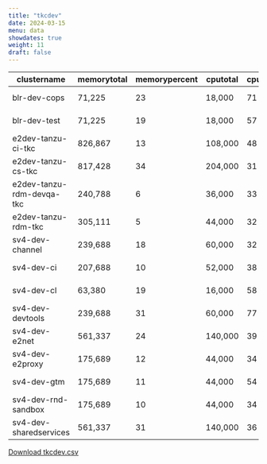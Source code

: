 ```yaml
---
title: "tkcdev"
date: 2024-03-15
menu: data
showdates: true
weight: 11
draft: false
---
```

<!--more-->
| clustername               | memorytotal | memorypercent | cputotal | cpupercent | nodecount | health  | message            |
| ------------------------- | ----------- | ------------- | -------- | ---------- | --------- | ------- | ------------------ |
| blr-dev-cops              |      71,225 |            23 |   18,000 |         71 |         6 | HEALTHY | Cluster is healthy |
| blr-dev-test              |      71,225 |            19 |   18,000 |         57 |         6 | HEALTHY | Cluster is healthy |
| e2dev-tanzu-ci-tkc        |     826,867 |            13 |  108,000 |         48 |         9 | HEALTHY | Cluster is healthy |
| e2dev-tanzu-cs-tkc        |     817,428 |            34 |  204,000 |         31 |        27 | HEALTHY | Cluster is healthy |
| e2dev-tanzu-rdm-devqa-tkc |     240,788 |             6 |   36,000 |         33 |         6 | HEALTHY | Cluster is healthy |
| e2dev-tanzu-rdm-tkc       |     305,111 |             5 |   44,000 |         32 |         7 | HEALTHY | Cluster is healthy |
| sv4-dev-channel           |     239,688 |            18 |   60,000 |         32 |         9 | HEALTHY | Cluster is healthy |
| sv4-dev-ci                |     207,688 |            10 |   52,000 |         38 |         8 | HEALTHY | Cluster is healthy |
| sv4-dev-cl                |      63,380 |            19 |   16,000 |         58 |         5 | HEALTHY | Cluster is healthy |
| sv4-dev-devtools          |     239,688 |            31 |   60,000 |         77 |         9 | HEALTHY | Cluster is healthy |
| sv4-dev-e2net             |     561,337 |            24 |  140,000 |         39 |        11 | HEALTHY | Cluster is healthy |
| sv4-dev-e2proxy           |     175,689 |            12 |   44,000 |         34 |         7 | HEALTHY | Cluster is healthy |
| sv4-dev-gtm               |     175,689 |            11 |   44,000 |         54 |         7 | HEALTHY | Cluster is healthy |
| sv4-dev-rnd-sandbox       |     175,689 |            10 |   44,000 |         34 |         7 | HEALTHY | Cluster is healthy |
| sv4-dev-sharedservices    |     561,337 |            31 |  140,000 |         36 |        11 | HEALTHY | Cluster is healthy |
[Download tkcdev.csv](/csv/tkcdev.csv)
